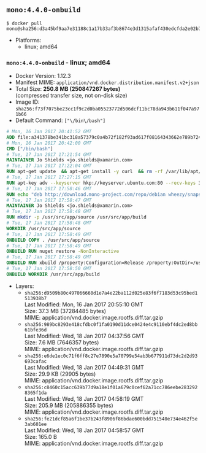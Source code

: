 ## `mono:4.4.0-onbuild`

```console
$ docker pull mono@sha256:d3a45bf9aa7e31188c1a17b33af3b8674e3d1315afaf430edcfda2e02b71387a
```

-	Platforms:
	-	linux; amd64

### `mono:4.4.0-onbuild` - linux; amd64

-	Docker Version: 1.12.3
-	Manifest MIME: `application/vnd.docker.distribution.manifest.v2+json`
-	Total Size: **250.8 MB (250847267 bytes)**  
	(compressed transfer size, not on-disk size)
-	Image ID: `sha256:f73f7075be23cc1f9c2d0ba05523772d506dcf11bc78da943b611f047a971b66`
-	Default Command: `["\/bin\/bash"]`

```dockerfile
# Mon, 16 Jan 2017 20:41:52 GMT
ADD file:a341378be341bc318a57379c0a4b72f182f93ad617f08164343662e789b7244b in / 
# Mon, 16 Jan 2017 20:42:00 GMT
CMD ["/bin/bash"]
# Tue, 17 Jan 2017 17:21:54 GMT
MAINTAINER Jo Shields <jo.shields@xamarin.com>
# Tue, 17 Jan 2017 17:22:04 GMT
RUN apt-get update 	&& apt-get install -y curl 	&& rm -rf /var/lib/apt/lists/*
# Tue, 17 Jan 2017 17:27:15 GMT
RUN apt-key adv --keyserver hkp://keyserver.ubuntu.com:80 --recv-keys 3FA7E0328081BFF6A14DA29AA6A19B38D3D831EF
# Tue, 17 Jan 2017 17:58:46 GMT
RUN echo "deb http://download.mono-project.com/repo/debian wheezy/snapshots/4.4.0.182 main" > /etc/apt/sources.list.d/mono-xamarin.list 	&& apt-get update 	&& apt-get install -y binutils mono-devel ca-certificates-mono fsharp mono-vbnc nuget referenceassemblies-pcl 	&& rm -rf /var/lib/apt/lists/* /tmp/*
# Tue, 17 Jan 2017 17:58:47 GMT
MAINTAINER Jo Shields <jo.shields@xamarin.com>
# Tue, 17 Jan 2017 17:58:48 GMT
RUN mkdir -p /usr/src/app/source /usr/src/app/build
# Tue, 17 Jan 2017 17:58:48 GMT
WORKDIR /usr/src/app/source
# Tue, 17 Jan 2017 17:58:49 GMT
ONBUILD COPY . /usr/src/app/source
# Tue, 17 Jan 2017 17:58:49 GMT
ONBUILD RUN nuget restore -NonInteractive
# Tue, 17 Jan 2017 17:58:49 GMT
ONBUILD RUN xbuild /property:Configuration=Release /property:OutDir=/usr/src/app/build/
# Tue, 17 Jan 2017 17:58:50 GMT
ONBUILD WORKDIR /usr/src/app/build
```

-	Layers:
	-	`sha256:d9509b80c497066660d1e7a4e22ba112d025e83f6f7183d53c95bed1513938b7`  
		Last Modified: Mon, 16 Jan 2017 20:55:10 GMT  
		Size: 37.3 MB (37284485 bytes)  
		MIME: application/vnd.docker.image.rootfs.diff.tar.gzip
	-	`sha256:989bc8293e418cfdbc0f1fa0190d11dce0424e4c9110ebf4dc2ed8bb61bfe36d`  
		Last Modified: Wed, 18 Jan 2017 04:37:56 GMT  
		Size: 7.6 MB (7646357 bytes)  
		MIME: application/vnd.docker.image.rootfs.diff.tar.gzip
	-	`sha256:e6de1ec0c71f6ff8c27e7890e5a70799e54ab3b677911d73dc2d2d93693cafac`  
		Last Modified: Wed, 18 Jan 2017 04:49:31 GMT  
		Size: 29.9 KB (29905 bytes)  
		MIME: application/vnd.docker.image.rootfs.diff.tar.gzip
	-	`sha256:c8460c15acc639b77d9a18e1f01a679c0cef62a71cc786eebe2832928365f1da`  
		Last Modified: Wed, 18 Jan 2017 04:58:19 GMT  
		Size: 205.9 MB (205886355 bytes)  
		MIME: application/vnd.docker.image.rootfs.diff.tar.gzip
	-	`sha256:fe21dcf85a6f1be37b243f8906f86bdae600bdd751540e734e462f5e3ab601ee`  
		Last Modified: Wed, 18 Jan 2017 04:58:57 GMT  
		Size: 165.0 B  
		MIME: application/vnd.docker.image.rootfs.diff.tar.gzip
